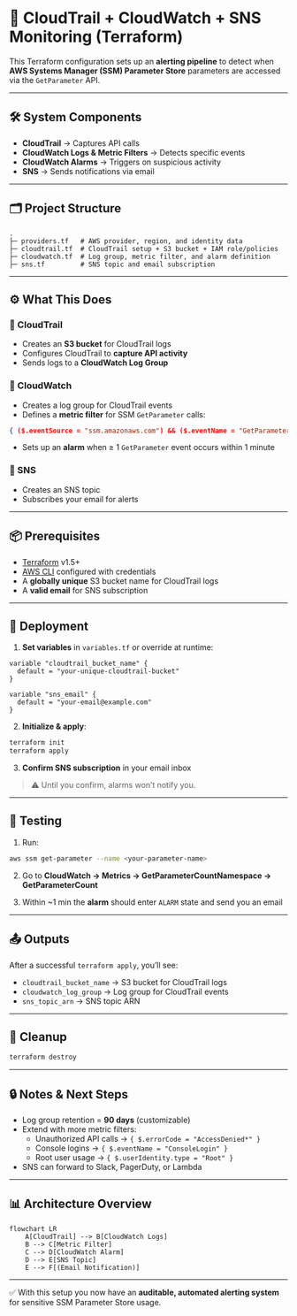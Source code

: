 # 📜 CloudTrail + CloudWatch + SNS Monitoring (Terraform)

This Terraform configuration sets up an **alerting pipeline** to detect when **AWS Systems Manager (SSM) Parameter Store** parameters are accessed via the `GetParameter` API.

---

## 🛠️ System Components

- **CloudTrail** → Captures API calls  
- **CloudWatch Logs & Metric Filters** → Detects specific events  
- **CloudWatch Alarms** → Triggers on suspicious activity  
- **SNS** → Sends notifications via email  

---

## 🗂 Project Structure

```text
.
├─ providers.tf   # AWS provider, region, and identity data
├─ cloudtrail.tf  # CloudTrail setup + S3 bucket + IAM role/policies
├─ cloudwatch.tf  # Log group, metric filter, and alarm definition
├─ sns.tf         # SNS topic and email subscription
```

---

## ⚙️ What This Does

### 🔹 CloudTrail
- Creates an **S3 bucket** for CloudTrail logs  
- Configures CloudTrail to **capture API activity**  
- Sends logs to a **CloudWatch Log Group**  

### 🔹 CloudWatch
- Creates a log group for CloudTrail events  
- Defines a **metric filter** for SSM `GetParameter` calls:

```json
{ ($.eventSource = "ssm.amazonaws.com") && ($.eventName = "GetParameter") }
```

- Sets up an **alarm** when ≥ 1 `GetParameter` event occurs within 1 minute  

### 🔹 SNS
- Creates an SNS topic  
- Subscribes your email for alerts  

---

## 📦 Prerequisites

- [Terraform](https://developer.hashicorp.com/terraform/downloads) v1.5+  
- [AWS CLI](https://docs.aws.amazon.com/cli/) configured with credentials  
- A **globally unique** S3 bucket name for CloudTrail logs  
- A **valid email** for SNS subscription  

---

## 🚀 Deployment

1. **Set variables** in `variables.tf` or override at runtime:

```hcl
variable "cloudtrail_bucket_name" {
  default = "your-unique-cloudtrail-bucket"
}

variable "sns_email" {
  default = "your-email@example.com"
}
```

2. **Initialize & apply**:

```bash
terraform init
terraform apply
```

3. **Confirm SNS subscription** in your email inbox  

> ⚠️ Until you confirm, alarms won’t notify you.  

---

## 🧪 Testing

1. Run:

```bash
aws ssm get-parameter --name <your-parameter-name>
```

2. Go to **CloudWatch → Metrics → GetParameterCountNamespace → GetParameterCount**  

3. Within ~1 min the **alarm** should enter `ALARM` state and send you an email  

---

## 📤 Outputs

After a successful `terraform apply`, you’ll see:

- `cloudtrail_bucket_name` → S3 bucket for CloudTrail logs  
- `cloudwatch_log_group` → Log group for CloudTrail events  
- `sns_topic_arn` → SNS topic ARN  

---

## 🧹 Cleanup

```bash
terraform destroy
```

---

## 🔒 Notes & Next Steps

- Log group retention = **90 days** (customizable)  
- Extend with more metric filters:
  - Unauthorized API calls → `{ $.errorCode = "AccessDenied*" }`  
  - Console logins → `{ $.eventName = "ConsoleLogin" }`  
  - Root user usage → `{ $.userIdentity.type = "Root" }`  
- SNS can forward to Slack, PagerDuty, or Lambda  

---

## 📊 Architecture Overview

```mermaid
flowchart LR
    A[CloudTrail] --> B[CloudWatch Logs]
    B --> C[Metric Filter]
    C --> D[CloudWatch Alarm]
    D --> E[SNS Topic]
    E --> F[(Email Notification)]
```

---

✅ With this setup you now have an **auditable, automated alerting system** for sensitive SSM Parameter Store usage.
